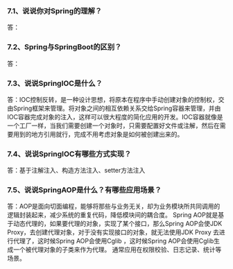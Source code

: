 ### 7.1、说说你对Spring的理解？
答：
### 7.2、Spring与SpringBoot的区别？
答：
### 7.3、说说SpringIOC是什么？
答：IOC控制反转，是一种设计思想，将原本在程序中手动创建对象的控制权，交由Spring框架来管理。将对象之间的相互依赖关系交给Spring容器来管理，并由IOC容器完成对象的注入，这样可以很大程度的简化应用的开发。IOC容器就像是一个工厂一样，当我们需要创建一个对象时，只需要配置好文件或注解，然后在需要用到的地方引用就行，完成不用考虑对象是如何被创建出来的。 
### 7.4、说说SpringIOC有哪些方式实现？
答：基于注解注入、构造方法注入、setter方法注入
### 7.5、说说SpringAOP是什么？有哪些应用场景？
答：AOP是面向切面编程，能够将那些与业务无关，却为业务模块所共同调用的逻辑封装起来，减少系统的重复代码，降低模块间的耦合度。 Spring AOP就是基于动态代理的，如果要代理的对象，实现了某个接口，那么Spring AOP会使JDK Proxy，去创建代理对象，对于没有实现接口的对象，就无法使用JDK Proxy 去进行代理了，这时候Spring AOP会使用Cglib ，这时候Spring AOP会使用Cglib生成一个被代理对象的子类来作为代理。
通常应用在权限校验、日志记录、统计等场景。
